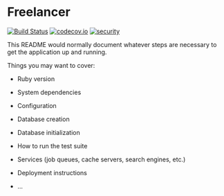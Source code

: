 # Freelancer

[![Build Status](https://travis-ci.org/sgraton/freelancer.svg?branch=master)](https://travis-ci.org/sgraton/freelancer)
[![codecov.io](https://codecov.io/github/sgraton/freelancer/coverage.svg?branch=master)](https://codecov.io/github/sgraton/freelancer?branch=master)
[![security](https://hakiri.io/github/sgraton/freelancer/master.svg)](https://hakiri.io/github/sgraton/freelancer/master)

This README would normally document whatever steps are necessary to get the
application up and running.

Things you may want to cover:

* Ruby version

* System dependencies

* Configuration

* Database creation

* Database initialization

* How to run the test suite

* Services (job queues, cache servers, search engines, etc.)

* Deployment instructions

* ...
